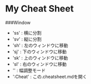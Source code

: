 # My Cheat Sheet

###Window
- 'ss'      : 横に分割
- 'sv'      : 縦に分割
- 'sh'      : 左のウィンドウに移動
- 'sj'      : 下のウィンドウに移動
- 'sk'      : 上のウィンドウに移動
- 'sl'      : 右のウィンドウに移動
- '<C-e>'   : 幅調整モード
- ':Cheat'  : この.cheatsheet.mdを開く

